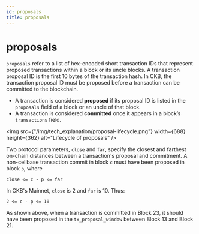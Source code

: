 ```yaml
---
id: proposals
title: proposals
---
```


# proposals

`proposals` refer to a list of hex-encoded short transaction IDs that represent proposed transactions within a block or its uncle blocks. A transaction proposal ID is the first 10 bytes of the transaction hash. In CKB, the transaction proposal ID must be proposed before a transaction can be committed to the blockchain.

- A transaction is considered **proposed** if its proposal ID is listed in the `proposals` field of a block or an uncle of that block.
- A transaction is considered **committed** once it appears in a block’s `transactions` field.

<img src={"/img/tech_explanation/proposal-lifecycle.png"} width={688} height={362} alt="Lifecycle of proposals" />

Two protocol parameters, `close` and `far`, specify the closest and farthest on-chain distances between a transaction's proposal and commitment. A non-cellbase transaction commit in block `c` must have been proposed in block `p`, where

```
close <= c - p <= far
```

In CKB's Mainnet, `close` is 2 and `far` is 10. Thus:

```
2 <= c - p <= 10
```

As shown above, when a transaction is committed in Block 23, it should have been proposed in the `tx_proposal_window` between Block 13 and Block 21.
